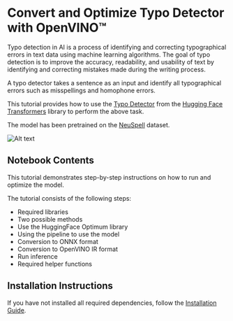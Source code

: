 # Convert and Optimize Typo  Detector with OpenVINO™

Typo detection in AI is a process of identifying and correcting typographical errors in text data using machine learning algorithms. The goal of typo detection is to improve the accuracy, readability, and usability of text by identifying and correcting mistakes made during the writing process.

A typo detector takes a sentence as an input and identify all typographical errors such as misspellings and homophone errors.

This tutorial provides how to use the [Typo Detector](https://huggingface.co/m3hrdadfi/typo-detector-distilbert-en) from the [Hugging Face Transformers](https://huggingface.co/docs/transformers/index) library to perform the above task.

The model has been pretrained on the [NeuSpell](https://github.com/neuspell/neuspell) dataset.

![Alt text](../../../../../../../../home/ravindu/Pictures/Screenshot%20from%202023-03-12%2023-34-47.png)

## Notebook Contents

This tutorial demonstrates step-by-step instructions on how to run and optimize the model.

The tutorial consists of the following steps:
- Required libraries
- Two possible methods
- Use the HuggingFace Optimum library
- Using the pipeline to use the model
- Conversion to ONNX format
- Conversion to OpenVINO IR format
- Run inference
- Required helper functions

## Installation Instructions

If you have not installed all required dependencies, follow the [Installation Guide](../../README.md).
